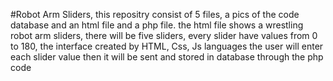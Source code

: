 #Robot Arm Sliders,
this repositry consist of 5 files, a pics of the code database and an html file and a php file.
the html file shows a wrestling robot arm sliders,
there will be five sliders,
every slider have values from 0 to 180, 
the interface created by HTML, Css, Js languages 
the user will enter each slider value
then it will be sent and  stored in database  through the php code 
